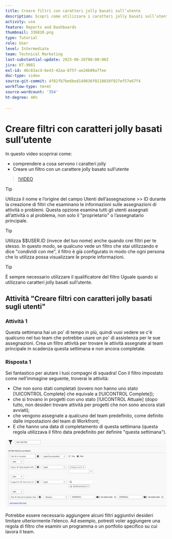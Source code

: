 ```yaml
---
title: Creare filtri con caratteri jolly basati sull’utente
description: Scopri come utilizzare i caratteri jolly basati sull’utente e come creare un filtro basato sull’utente che ha effettuato l’accesso.
activity: use
feature: Reports and Dashboards
thumbnail: 336810.png
type: Tutorial
role: User
level: Intermediate
team: Technical Marketing
last-substantial-update: 2025-06-26T00:00:00Z
jira: KT-9081
exl-id: 46c83acd-6e43-42aa-875f-ae24b09a7fee
doc-type: video
source-git-commit: 4f82fb7be6bed149036f0218038f927ef57e67f4
workflow-type: tm+mt
source-wordcount: '354'
ht-degree: 46%

---
```


# Creare filtri con caratteri jolly basati sull’utente

In questo video scoprirai come:

* comprendere a cosa servono i caratteri jolly
* Creare un filtro con un carattere jolly basato sull’utente

>[!VIDEO](https://video.tv.adobe.com/v/336810/?quality=12&learn=on)

>[!TIP]
>
>Utilizza il nome e l’origine del campo Utenti dell’assegnazione >> ID durante la creazione di filtri che esaminano le informazioni sulle assegnazioni di attività o problemi.  Questa opzione esamina tutti gli utenti assegnati all’attività o al problema, non solo il &quot;proprietario&quot; o l’assegnatario principale.

>[!TIP]
>
>Utilizza $$USER.ID (invece del tuo nome) anche quando crei filtri per te stesso. In questo modo, se qualcuno vede un filtro che stai utilizzando e dice &quot;condividi con me&quot;, il filtro è già configurato in modo che ogni persona che lo utilizza possa visualizzare le proprie informazioni.

>[!TIP]
>
>È sempre necessario utilizzare il qualificatore del filtro Uguale quando si utilizzano caratteri jolly basati sull’utente.


## Attività &quot;Creare filtri con caratteri jolly basati sugli utenti&quot;

### Attività 1

Questa settimana hai un po&#39; di tempo in più, quindi vuoi vedere se c&#39;è qualcuno nel tuo team che potrebbe usare un po&#39; di assistenza per le sue assegnazioni. Crea un filtro attività per trovare le attività assegnate al team principale in scadenza questa settimana e non ancora completate.

### Risposta 1

Sei fantastico per aiutare i tuoi compagni di squadra! Con il filtro impostato come nell’immagine seguente, troverai le attività:

* Che non sono stati completati (ovvero non hanno uno stato [!UICONTROL Complete] che equivale a [!UICONTROL Complete]);
* che si trovano in progetti con uno stato [!UICONTROL Attuale] (dopo tutto, non desideri trovare attività per progetti che non sono ancora stati avviati);
* che vengono assegnate a qualcuno del team predefinito, come definito dalle impostazioni del team di Workfront;
* E che hanno una data di completamento di questa settimana (questa regola utilizzava il filtro data predefinito per definire &quot;questa settimana&quot;).

![Immagine della schermata per creare un filtro attività con un carattere jolly basato sull’utente](assets/user-wildcard-exercise-answer.png)

Potrebbe essere necessario aggiungere alcuni filtri aggiuntivi desideri limitare ulteriormente l’elenco. Ad esempio, potresti voler aggiungere una regola di filtro che esamini un programma o un portfolio specifico su cui lavora il team.
